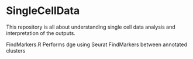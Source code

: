 # SingleCellData
This repository is all about understanding single cell data analysis and interpretation of the outputs.

FindMarkers.R
Performs dge using Seurat FindMarkers between annotated clusters





